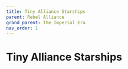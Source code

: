 ```yaml
---
title: Tiny Alliance Starships
parent: Rebel Alliance
grand_parent: The Imperial Era
nav_order: 1
---
```


# Tiny Alliance Starships

